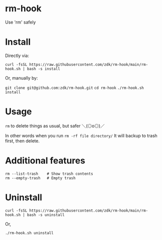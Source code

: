# rm-hook

Use 'rm' safely

# Install

Directly via:

`curl -fsSL https://raw.githubusercontent.com/zdk/rm-hook/main/rm-hook.sh | bash -s install`

Or, manually by:

`git clone git@github.com:zdk/rm-hook.git`
`cd rm-hook`
`./rm-hook.sh install`

# Usage

`rm` to delete things as usual, but safer ＼(◎o◎)／

In other words when you run `rm -rf file directory/`
It will backup to trash first, then delete.

# Additional features

```
rm --list-trash    # Show trash contents
rm --empty-trash   # Empty trash
```

# Uninstall

`curl -fsSL https://raw.githubusercontent.com/zdk/rm-hook/main/rm-hook.sh | bash -s uninstall`

Or,

`./rm-hook.sh uninstall`
